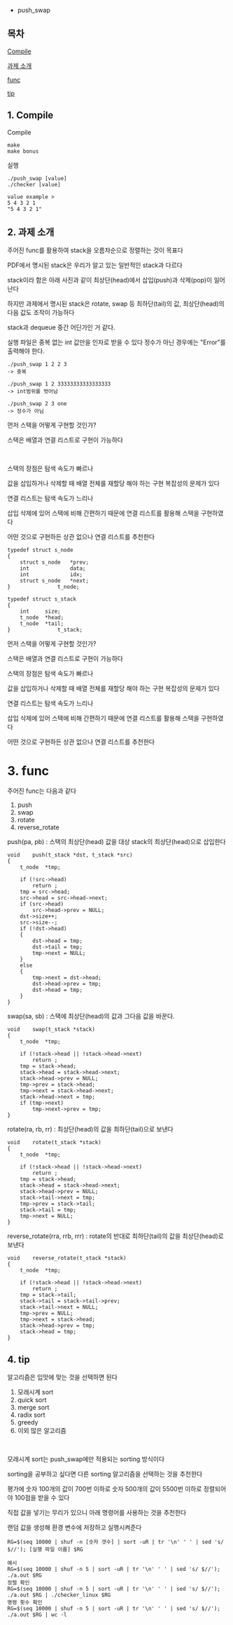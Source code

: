 * push_swap

## 목차
[Compile](#1.-Compile)

[과제 소개](#2.-과제-소개)

[func](#3.-func)

[tip](#4.-tip)
## 1. Compile
Compile
```
make
make bonus
```
실행
```
./push_swap [value]
./checker [value]

value example >
5 4 3 2 1
"5 4 3 2 1"
```

## 2. 과제 소개
주어진 func를 활용하여 stack을 오름차순으로 정렬하는 것이 목표다

PDF에서 명시된 stack은 우리가 알고 있는 일반적인 stack과 다르다 

stack이라 함은 아래 사진과 같이 최상단(head)에서 삽입(push)과  삭제(pop)이 일어난다

하지만 과제에서 명시된 stack은 rotate, swap 등 최하단(tail)의 값, 최상단(head)의 다음 값도 조작이 가능하다

stack과 dequeue 중간 어딘가인 거 같다.

실행 파일은 중복 없는 int 값만을 인자로 받을 수 있다 정수가 아닌 경우에는 "Error"를 출력해야 한다.

```
./push_swap 1 2 2 3
-> 중복
 
./push_swap 1 2 33333333333333333
-> int범위를 벗어남

./push_swap 2 3 one
-> 정수가 아님
```
먼저 스택을 어떻게 구현할 것인가?

스택은 배열과 연결 리스트로 구현이 가능하다

​

스택의 장점은 탐색 속도가 빠르나 

값을 삽입하거나 삭제할 때 배열 전체를 재할당 해야 하는 구현 복잡성의 문제가 있다

연결 리스트는 탐색 속도가 느리나 

삽입 삭제에 있어 스택에 비해 간편하기 때문에 연결 리스트를 활용해 스택을 구현하였다

어떤 것으로 구현하든 상관 없으나 연결 리스트를 추천한다

```
typedef struct s_node
{
	struct s_node	*prev;
	int				data;
	int				idx;
	struct s_node	*next;
}				t_node;

typedef struct s_stack
{
	int		size;
	t_node	*head;
	t_node	*tail;
}				t_stack;
```
먼저 스택을 어떻게 구현할 것인가?

스택은 배열과 연결 리스트로 구현이 가능하다

스택의 장점은 탐색 속도가 빠르나 

값을 삽입하거나 삭제할 때 배열 전체를 재할당 해야 하는 구현 복잡성의 문제가 있다

연결 리스트는 탐색 속도가 느리나 

삽입 삭제에 있어 스택에 비해 간편하기 때문에 연결 리스트를 활용해 스택을 구현하였다

어떤 것으로 구현하든 상관 없으나 연결 리스트를 추천한다

# 3. func

주어진 func는 다음과 같다 
1. push
2. swap
3. rotate
4. reverse_rotate

push(pa, pb) : 스택의 최상단(head) 값을 대상 stack의 최상단(head)으로 삽입한다
```
void	push(t_stack *dst, t_stack *src)
{
	t_node	*tmp;

	if (!src->head)
		return ;
	tmp = src->head;
	src->head = src->head->next;
	if (src->head)
		src->head->prev = NULL;
	dst->size++;
	src->size--;
	if (!dst->head)
	{
		dst->head = tmp;
		dst->tail = tmp;
		tmp->next = NULL;
	}
	else
	{
		tmp->next = dst->head;
		dst->head->prev = tmp;
		dst->head = tmp;
	}
}
```

swap(sa, sb) : 스택에 최상단(head)의 값과 그다음 값을 바꾼다. 
```
void	swap(t_stack *stack)
{
	t_node	*tmp;

	if (!stack->head || !stack->head->next)
		return ;
	tmp = stack->head;
	stack->head = stack->head->next;
	stack->head->prev = NULL;
	tmp->prev = stack->head;
	tmp->next = stack->head->next;
	stack->head->next = tmp;
	if (tmp->next)
		tmp->next->prev = tmp;
}
```

rotate(ra, rb, rr) : 최상단(head)의 값을 최하단(tail)으로 보낸다
```
void	rotate(t_stack *stack)
{
	t_node	*tmp;

	if (!stack->head || !stack->head->next)
		return ;
	tmp = stack->head;
	stack->head = stack->head->next;
	stack->head->prev = NULL;
	stack->tail->next = tmp;
	tmp->prev = stack->tail;
	stack->tail = tmp;
	tmp->next = NULL;
}
```

reverse_rotate(rra, rrb, rrr) : rotate의 반대로 최하단(tail)의 값을 최상단(head)로 보낸다
```
void	reverse_rotate(t_stack *stack)
{
	t_node	*tmp;

	if (!stack->head || !stack->head->next)
		return ;
	tmp = stack->tail;
	stack->tail = stack->tail->prev;
	stack->tail->next = NULL;
	tmp->prev = NULL;
	tmp->next = stack->head;
	stack->head->prev = tmp;
	stack->head = tmp;
}
```

## 4. tip
알고리즘은 입맛에 맞는 것을 선택하면 된다

1. 모래시계 sort 
2. quick sort
3. merge sort
4. radix sort
5. greedy
6. 이외 많은 알고리즘 

​

모래시계 sort는 push_swap에만 적용되는 sorting 방식이다

sorting을 공부하고 싶다면 다른 sorting 알고리즘을 선택하는 것을 추천한다 



평가에 숫자 100개의 값이 700번 이하로 숫자 500개의 값이 5500번 이하로 정렬되어야 100점을 받을 수 있다 

직접 값을 넣기는 무리가 있으니 아래 명령어를 사용하는 것을 추천한다 

랜덤 값을 생성해 환경 변수에 저장하고 실행시켜준다 
```
RG=$(seq 10000 | shuf -n [숫자 갯수] | sort -uR | tr '\n' ' ' | sed 's/ $//'); [실행 파일 이름] $RG

예시
RG=$(seq 10000 | shuf -n 5 | sort -uR | tr '\n' ' ' | sed 's/ $//'); ./a.out $RG
정렬 확인
RG=$(seq 10000 | shuf -n 5 | sort -uR | tr '\n' ' ' | sed 's/ $//'); ./a.out $RG | ./checker_linux $RG
명령 횟수 확인
RG=$(seq 10000 | shuf -n 5 | sort -uR | tr '\n' ' ' | sed 's/ $//'); ./a.out $RG | wc -l
```
